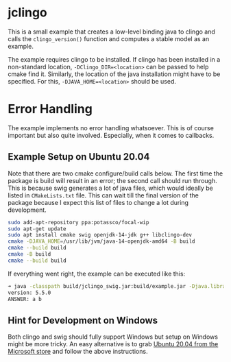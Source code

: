 # jclingo

This is a small example that creates a low-level binding java to clingo and
calls the `clingo_version()` function and computes a stable model as an
example.

The example requires clingo to be installed. If clingo has been installed in a
non-standard location, `-DClingo_DIR=<location>` can be passed to help cmake
find it. Similarly, the location of the java installation might have to be
specified. For this, `-DJAVA_HOME=<location>` should be used.

# Error Handling

The example implements no error handling whatsoever. This is of course
important but also quite involved. Especially, when it comes to callbacks.

## Example Setup on Ubuntu 20.04

Note that there are two cmake configure/build calls below. The first time the
package is build will result in an error; the second call should run through.
This is because swig generates a lot of java files, which would ideally be
listed in `CMakeLists.txt` file. This can wait till the final version of the
package because I expect this list of files to change a lot during development.

```bash
sudo add-apt-repository ppa:potassco/focal-wip
sudo apt-get update
sudo apt install cmake swig openjdk-14-jdk g++ libclingo-dev
cmake -DJAVA_HOME=/usr/lib/jvm/java-14-openjdk-amd64 -B build
cmake --build build
cmake -B build
cmake --build build
```

If everything went right, the example can be executed like this:
```bash
➜ java -classpath build/jclingo_swig.jar:build/example.jar -Djava.library.path=build example
version: 5.5.0
ANSWER: a b
```

## Hint for Development on Windows

Both clingo and swig should fully support Windows but setup on Windows might be
more tricky. An easy alternative is to grab [Ubuntu 20.04 from the Microsoft
store][ms-ubuntu] and follow the above instructions.

[ms-ubuntu]: https://www.microsoft.com/en-us/p/ubuntu-2004-lts/9n6svws3rx71
